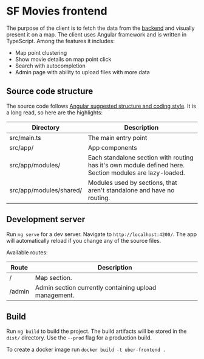# SF Movies frontend

The purpose of the client is to fetch the data from the [backend](https://github.com/uber-asido/backend) and visually present it on a map. The client uses Angular framework and is written in TypeScript. Among the features it includes:
* Map point clustering
* Show movie details on map point click
* Search with autocompletion
* Admin page with ability to upload files with more data

## Source code structure

The source code follows [Angular suggested structure and coding style](https://angular.io/guide/styleguide). It is a long read, so here are the highlights:

Directory | Description
--- | ---
src/main.ts | The main entry point
src/app/ | App components
src/app/modules/ | Each standalone section with routing has it's own module defined here. Section modules are lazy-loaded.
src/app/modules/shared/ | Modules used by sections, that aren't standalone and have no routing. 

## Development server

Run `ng serve` for a dev server. Navigate to `http://localhost:4200/`. The app will automatically reload if you change any of the source files.

Available routes:

Route | Description
--- | ---
/ | Map section.
/admin | Admin section currently containing upload management.

## Build

Run `ng build` to build the project. The build artifacts will be stored in the `dist/` directory. Use the `--prod` flag for a production build.

To create a docker image run `docker build -t uber-frontend .`
